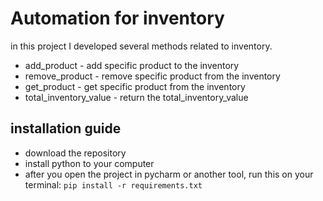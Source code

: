 # Automation for inventory
in this project I developed several methods related to inventory.
- add_product - add specific product to the inventory
- remove_product - remove specific product from the inventory
- get_product - get specific product from the inventory
- total_inventory_value - return the total_inventory_value


## installation guide
 - download the repository
 - install python to your computer
 - after you open the project in pycharm or another tool, run this on your terminal:
``` pip install -r requirements.txt ```